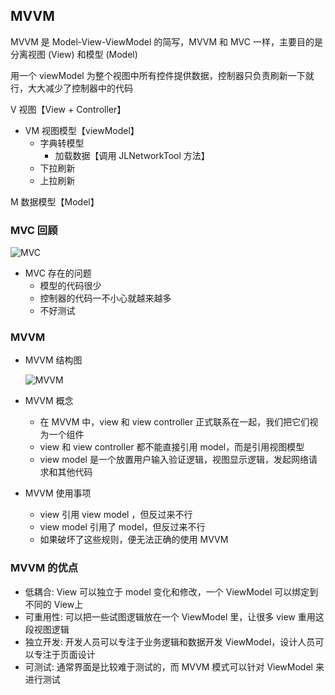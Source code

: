 

## MVVM

MVVM 是 Model-View-ViewModel 的简写，MVVM 和 MVC 一样，主要目的是分离视图 (View) 和模型 (Model)



用一个 viewModel 为整个视图中所有控件提供数据，控制器只负责刷新一下就行，大大减少了控制器中的代码

V  视图【View + Controller】



- VM  视图模型【viewModel】
  - 字典转模型
    - 加载数据【调用 JLNetworkTool 方法】
  - 下拉刷新
  - 上拉刷新

M 数据模型【Model】

### MVC 回顾

![MVC](../../images/MVC.png)

- MVC 存在的问题
  - 模型的代码很少
  - 控制器的代码一不小心就越来越多
  - 不好测试

### MVVM

- MVVM 结构图

  ![MVVM](../../images/MVVM.png)

- MVVM 概念
  - 在 MVVM 中，view 和 view controller 正式联系在一起，我们把它们视为一个组件
  - view 和 view controller 都不能直接引用 model，而是引用视图模型
  - view model 是一个放置用户输入验证逻辑，视图显示逻辑，发起网络请求和其他代码
- MVVM 使用事项
  - view 引用 view model ，但反过来不行
  - view model 引用了 model，但反过来不行
  - 如果破坏了这些规则，便无法正确的使用 MVVM

### MVVM 的优点

- 低耦合: View 可以独立于 model 变化和修改，一个 ViewModel 可以绑定到不同的 View上
- 可重用性: 可以把一些试图逻辑放在一个 ViewModel 里，让很多 view 重用这段视图逻辑
- 独立开发: 开发人员可以专注于业务逻辑和数据开发 ViewModel，设计人员可以专注于页面设计
- 可测试: 通常界面是比较难于测试的，而 MVVM 模式可以针对 ViewModel 来进行测试


